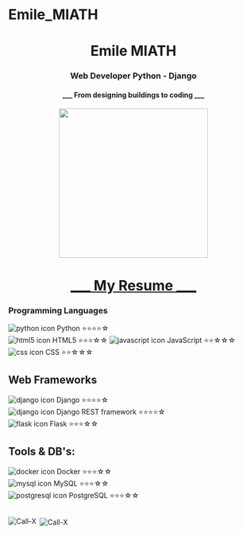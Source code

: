 # Emile_MIATH


<h1 align="center">Emile MIATH</h1>
<h3 align="center">Web Developer Python - Django</h3>
<h4 align="center">___ From designing buildings to coding ___</h4>
<p align="center"><img src="https://media.giphy.com/media/tq5iJ4XZ9Bs2LWDVs5/giphy.gif" width="300" /></p>
<h1 align="center"><a href="https://call-x.github.io/Resume/">___ My Resume ___</a> </h1>


### Programming Languages
![python icon](https://img.icons8.com/color/48/000000/python.png) Python ⭐⭐⭐⭐☆  
![html5 icon](https://img.icons8.com/color/48/000000/html-5--v1.png) HTML5 ⭐⭐⭐☆☆ 
![javascript icon](https://img.icons8.com/color/48/000000/javascript--v1.png) JavaScript ⭐⭐☆☆☆  
![css icon](https://img.icons8.com/color/48/000000/css3.png) CSS ⭐⭐☆☆☆  


## Web Frameworks
![django icon](https://img.icons8.com/color/48/000000/django.png) Django ⭐⭐⭐⭐☆  
![django icon](https://img.icons8.com/color/48/000000/django.png) Django REST framework ⭐⭐⭐⭐☆  
![flask icon](https://img.icons8.com/nolan/48/flask.png) Flask ⭐⭐⭐☆☆  

## Tools & DB's:
![docker icon](https://img.icons8.com/color/48/docker.png) Docker ⭐⭐⭐☆☆  
![mysql icon](https://img.icons8.com/color/48/mysql-logo.png) MySQL ⭐⭐⭐☆☆  
![postgresql icon](https://img.icons8.com/plasticine/48/postgreesql.png) PostgreSQL ⭐⭐⭐☆☆
##

<p><img align="left" src="https://github-readme-stats.vercel.app/api/top-langs?username=Call-X&show_icons=true&locale=en&layout=compact" alt="Call-X" /></p>

<p>&nbsp;<img align="center" src="https://github-readme-stats.vercel.app/api?username=Call-X&show_icons=true&locale=en" alt="Call-X" /></p>
